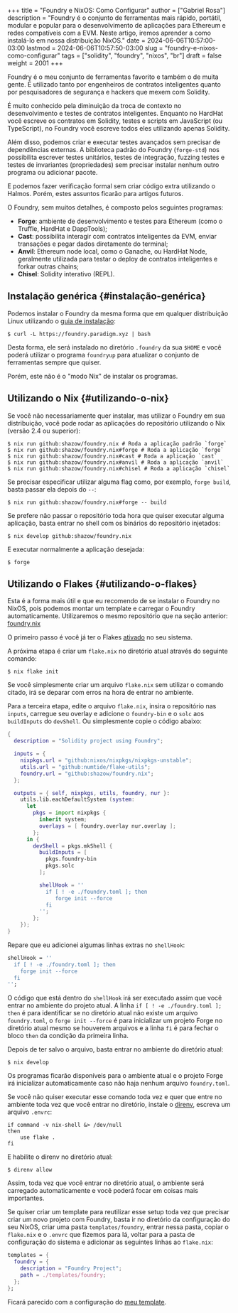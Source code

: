 +++
title = "Foundry e NixOS: Como Configurar"
author = ["Gabriel Rosa"]
description = "Foundry é o conjunto de ferramentas mais rápido, portátil, modular e popular para o desenvolvimento de aplicações para Ethereum e redes compatíveis com a EVM. Neste artigo, iremos aprender a como instalá-lo em nossa distribuição NixOS."
date = 2024-06-06T10:57:00-03:00
lastmod = 2024-06-06T10:57:50-03:00
slug = "foundry-e-nixos-como-configurar"
tags = ["solidity", "foundry", "nixos", "br"]
draft = false
weight = 2001
+++

Foundry é o meu conjunto de ferramentas favorito e também o de muita gente. É utilizado tanto por engenheiros de contratos inteligentes quanto por pesquisadores de segurança e hackers que mexem com Solidity.

É muito conhecido pela diminuição da troca de contexto no desenvolvimento e testes de contratos inteligentes. Enquanto no HardHat você escreve os contratos em Solidity, testes e scripts em JavaScript (ou TypeScript), no Foundry você escreve todos eles utilizando apenas Solidity.

Além disso, podemos criar e executar testes avançados sem precisar de dependências externas. A biblioteca padrão do Foundry (`forge-std`) nos possibilita escrever testes unitários, testes de integração, fuzzing testes e testes de invariantes (propriedades) sem precisar instalar nenhum outro programa ou adicionar pacote.

E podemos fazer verificação formal sem criar código extra utilizando o Halmos. Porém, estes assuntos ficarão para artigos futuros.

O Foundry, sem muitos detalhes, é composto pelos seguintes programas:

-   ****Forge****: ambiente de desenvolvimento e testes para Ethereum (como o Truffle, HardHat e DappTools);
-   ****Cast****: possibilita interagir com contratos inteligentes da EVM, enviar transações e pegar dados diretamente do terminal;
-   ****Anvil****: Ethereum node local, como o Ganache, ou HardHat Node, geralmente utilizada para testar o deploy de contratos inteligentes e forkar outras chains;
-   ****Chisel****: Solidity interativo (REPL).


## Instalação genérica {#instalação-genérica}

Podemos instalar o Foundry da mesma forma que em qualquer distribuição Linux utilizando o [guia de instalação](https://book.getfoundry.sh/getting-started/installation):

```shell
$ curl -L https://foundry.paradigm.xyz | bash
```

Desta forma, ele será instalado no diretório `.foundry` da sua `$HOME` e você poderá utilizar o programa `foundryup` para atualizar o conjunto de ferramentas sempre que quiser.

Porém, este não é o "modo Nix" de instalar os programas.


## Utilizando o Nix {#utilizando-o-nix}

Se você não necessariamente quer instalar, mas utilizar o Foundry em sua distribuição, você pode rodar as aplicações do repositório utilizando o Nix (versão 2.4 ou superior):

```shell
$ nix run github:shazow/foundry.nix # Roda a aplicação padrão `forge`
$ nix run github:shazow/foundry.nix#forge # Roda a aplicação `forge`
$ nix run github:shazow/foundry.nix#cast # Roda a aplicação `cast`
$ nix run github:shazow/foundry.nix#anvil # Roda a aplicação `anvil`
$ nix run github:shazow/foundry.nix#chisel # Roda a aplicação `chisel`
```

Se precisar especificar utilizar alguma flag como, por exemplo, `forge build`, basta passar ela depois do `--`:

```shell
$ nix run github:shazow/foundry.nix#forge -- build
```

Se prefere não passar o repositório toda hora que quiser executar alguma aplicação, basta entrar no shell com os binários do repositório injetados:

```shell
$ nix develop github:shazow/foundry.nix
```

E executar normalmente a aplicação desejada:

```shell
$ forge
```


## Utilizando o Flakes {#utilizando-o-flakes}

Esta é a forma mais útil e que eu recomendo de se instalar o Foundry no NixOS, pois podemos montar um template e carregar o Foundry automaticamente. Utilizaremos o mesmo repositório que na seção anterior: [foundry.nix](https://github.com/shazow/foundry.nix)

O primeiro passo é você já ter o Flakes [ativado](https://nixos.wiki/wiki/Flakes) no seu sistema.

A próxima etapa é criar um `flake.nix` no diretório atual através do seguinte comando:

```shell
$ nix flake init
```

Se você simplesmente criar um arquivo `flake.nix` sem utilizar o comando citado, irá se deparar com erros na hora de entrar no ambiente.

Para a terceira etapa, edite o arquivo `flake.nix`, insira o repositório nas `inputs`, carregue seu overlay e adicione o `foundry-bin` e o `solc` aos `buildInputs` do `devShell`. Ou simplesmente copie o código abaixo:

```nix
{
  description = "Solidity project using Foundry";

  inputs = {
    nixpkgs.url = "github:nixos/nixpkgs/nixpkgs-unstable";
    utils.url = "github:numtide/flake-utils";
    foundry.url = "github:shazow/foundry.nix";
  };

  outputs = { self, nixpkgs, utils, foundry, nur }:
    utils.lib.eachDefaultSystem (system:
      let
        pkgs = import nixpkgs {
          inherit system;
          overlays = [ foundry.overlay nur.overlay ];
        };
      in {
        devShell = pkgs.mkShell {
          buildInputs = [
            pkgs.foundry-bin
            pkgs.solc
          ];

          shellHook = ''
            if [ ! -e ./foundry.toml ]; then
               forge init --force
            fi
          '';
        };
    });
}
```

Repare que eu adicionei algumas linhas extras no `shellHook`:

```nix
shellHook = ''
  if [ ! -e ./foundry.toml ]; then
    forge init --force
  fi
'';
```

O código que está dentro do `shellHook` irá ser executado assim que você entrar no ambiente do projeto atual. A linha `if [ ! -e ./foundry.toml ]; then` é para identificar se no diretório atual não existe um arquivo `foundry.toml`, o `forge init --force` é para inicializar um projeto Forge no diretório atual mesmo se houverem arquivos e a linha `fi` é para fechar o bloco `then` da condição da primeira linha.

Depois de ter salvo o arquivo, basta entrar no ambiente do diretório atual:

```shell
$ nix develop
```

Os programas ficarão disponíveis para o ambiente atual e o projeto Forge irá inicializar automaticamente caso não haja nenhum arquivo `foundry.toml`.

Se você não quiser executar esse comando toda vez e quer que entre no ambiente toda vez que você entrar no diretório, instale o [direnv](https://github.com/nix-community/nix-direnv?tab=readme-ov-file#installation), escreva um arquivo `.envrc`:

```shell
if command -v nix-shell &> /dev/null
then
    use flake .
fi
```

E habilite o direnv no diretório atual:

```shell
$ direnv allow
```

Assim, toda vez que você entrar no diretório atual, o ambiente será carregado automaticamente e você poderá focar em coisas mais importantes.

Se quiser criar um template para reutilizar esse setup toda vez que precisar criar um novo projeto com Foundry, basta ir no diretório da configuração do seu NixOS, criar uma pasta `templates/foundry`, entrar nessa pasta, copiar o `flake.nix` e o `.envrc` que fizemos para lá, voltar para a pasta de configuração do sistema e adicionar as seguintes linhas ao `flake.nix`:

```nix
templates = {
  foundry = {
    description = "Foundry Project";
    path = ./templates/foundry;
  };
};
```

Ficará parecido com a configuração do [meu template](https://github.com/gabr1sr/nixos/blob/3ae13b3fee8717ec7394496a6fc8eab081a31068/flake.nix#L64-L68).
